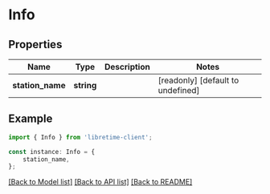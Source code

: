 # Info


## Properties

Name | Type | Description | Notes
------------ | ------------- | ------------- | -------------
**station_name** | **string** |  | [readonly] [default to undefined]

## Example

```typescript
import { Info } from 'libretime-client';

const instance: Info = {
    station_name,
};
```

[[Back to Model list]](../README.md#documentation-for-models) [[Back to API list]](../README.md#documentation-for-api-endpoints) [[Back to README]](../README.md)
